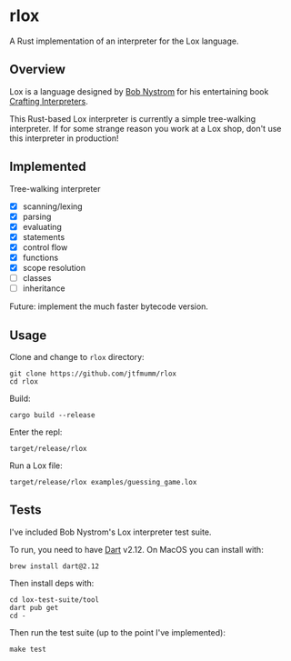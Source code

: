 # rlox

A Rust implementation of an interpreter for the Lox language.

## Overview

Lox is a language designed by [Bob Nystrom](https://journal.stuffwithstuff.com/) for his entertaining book [Crafting Interpreters](https://craftinginterpreters.com/).

This Rust-based Lox interpreter is currently a simple tree-walking interpreter. If for some strange reason you work at a Lox shop, don't use this interpreter in production!

## Implemented

Tree-walking interpreter

- [x] scanning/lexing
- [x] parsing
- [x] evaluating
- [x] statements
- [x] control flow
- [x] functions
- [x] scope resolution
- [ ] classes
- [ ] inheritance

Future: implement the much faster bytecode version.

## Usage

Clone and change to `rlox` directory:
```
git clone https://github.com/jtfmumm/rlox
cd rlox
```

Build:
```
cargo build --release
```

Enter the repl:
```
target/release/rlox
```

Run a Lox file:
```
target/release/rlox examples/guessing_game.lox
```

## Tests

I've included Bob Nystrom's Lox interpreter test suite.

To run, you need to have [Dart](https://dart.dev) v2.12. On MacOS you can install with:

```
brew install dart@2.12
```

Then install deps with:

```
cd lox-test-suite/tool
dart pub get
cd -
```

Then run the test suite (up to the point I've implemented):
```
make test
```
